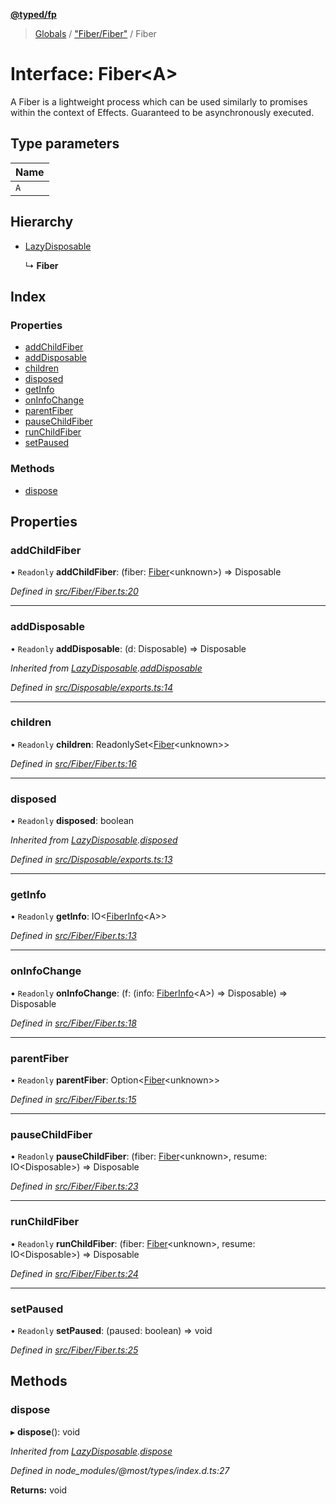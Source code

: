 **[@typed/fp](../README.md)**

> [Globals](../globals.md) / ["Fiber/Fiber"](../modules/_fiber_fiber_.md) / Fiber

# Interface: Fiber\<A>

A Fiber is a lightweight process which can be used similarly to promises within the context of Effects.
Guaranteed to be asynchronously executed.

## Type parameters

Name |
------ |
`A` |

## Hierarchy

* [LazyDisposable](_disposable_exports_.lazydisposable.md)

  ↳ **Fiber**

## Index

### Properties

* [addChildFiber](_fiber_fiber_.fiber.md#addchildfiber)
* [addDisposable](_fiber_fiber_.fiber.md#adddisposable)
* [children](_fiber_fiber_.fiber.md#children)
* [disposed](_fiber_fiber_.fiber.md#disposed)
* [getInfo](_fiber_fiber_.fiber.md#getinfo)
* [onInfoChange](_fiber_fiber_.fiber.md#oninfochange)
* [parentFiber](_fiber_fiber_.fiber.md#parentfiber)
* [pauseChildFiber](_fiber_fiber_.fiber.md#pausechildfiber)
* [runChildFiber](_fiber_fiber_.fiber.md#runchildfiber)
* [setPaused](_fiber_fiber_.fiber.md#setpaused)

### Methods

* [dispose](_fiber_fiber_.fiber.md#dispose)

## Properties

### addChildFiber

• `Readonly` **addChildFiber**: (fiber: [Fiber](_fiber_fiber_.fiber.md)\<unknown>) => Disposable

*Defined in [src/Fiber/Fiber.ts:20](https://github.com/TylorS/typed-fp/blob/ac98ca1/src/Fiber/Fiber.ts#L20)*

___

### addDisposable

• `Readonly` **addDisposable**: (d: Disposable) => Disposable

*Inherited from [LazyDisposable](_disposable_exports_.lazydisposable.md).[addDisposable](_disposable_exports_.lazydisposable.md#adddisposable)*

*Defined in [src/Disposable/exports.ts:14](https://github.com/TylorS/typed-fp/blob/ac98ca1/src/Disposable/exports.ts#L14)*

___

### children

• `Readonly` **children**: ReadonlySet\<[Fiber](_fiber_fiber_.fiber.md)\<unknown>>

*Defined in [src/Fiber/Fiber.ts:16](https://github.com/TylorS/typed-fp/blob/ac98ca1/src/Fiber/Fiber.ts#L16)*

___

### disposed

• `Readonly` **disposed**: boolean

*Inherited from [LazyDisposable](_disposable_exports_.lazydisposable.md).[disposed](_disposable_exports_.lazydisposable.md#disposed)*

*Defined in [src/Disposable/exports.ts:13](https://github.com/TylorS/typed-fp/blob/ac98ca1/src/Disposable/exports.ts#L13)*

___

### getInfo

• `Readonly` **getInfo**: IO\<[FiberInfo](../modules/_fiber_fiber_.md#fiberinfo)\<A>>

*Defined in [src/Fiber/Fiber.ts:13](https://github.com/TylorS/typed-fp/blob/ac98ca1/src/Fiber/Fiber.ts#L13)*

___

### onInfoChange

• `Readonly` **onInfoChange**: (f: (info: [FiberInfo](../modules/_fiber_fiber_.md#fiberinfo)\<A>) => Disposable) => Disposable

*Defined in [src/Fiber/Fiber.ts:18](https://github.com/TylorS/typed-fp/blob/ac98ca1/src/Fiber/Fiber.ts#L18)*

___

### parentFiber

• `Readonly` **parentFiber**: Option\<[Fiber](_fiber_fiber_.fiber.md)\<unknown>>

*Defined in [src/Fiber/Fiber.ts:15](https://github.com/TylorS/typed-fp/blob/ac98ca1/src/Fiber/Fiber.ts#L15)*

___

### pauseChildFiber

• `Readonly` **pauseChildFiber**: (fiber: [Fiber](_fiber_fiber_.fiber.md)\<unknown>, resume: IO\<Disposable>) => Disposable

*Defined in [src/Fiber/Fiber.ts:23](https://github.com/TylorS/typed-fp/blob/ac98ca1/src/Fiber/Fiber.ts#L23)*

___

### runChildFiber

• `Readonly` **runChildFiber**: (fiber: [Fiber](_fiber_fiber_.fiber.md)\<unknown>, resume: IO\<Disposable>) => Disposable

*Defined in [src/Fiber/Fiber.ts:24](https://github.com/TylorS/typed-fp/blob/ac98ca1/src/Fiber/Fiber.ts#L24)*

___

### setPaused

• `Readonly` **setPaused**: (paused: boolean) => void

*Defined in [src/Fiber/Fiber.ts:25](https://github.com/TylorS/typed-fp/blob/ac98ca1/src/Fiber/Fiber.ts#L25)*

## Methods

### dispose

▸ **dispose**(): void

*Inherited from [LazyDisposable](_disposable_exports_.lazydisposable.md).[dispose](_disposable_exports_.lazydisposable.md#dispose)*

*Defined in node_modules/@most/types/index.d.ts:27*

**Returns:** void
